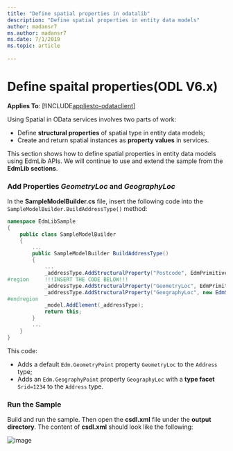 ```yaml
---
title: "Define spatial properties in odatalib"
description: "Define spatial properties in entity data models"
author: madansr7
ms.author: madansr7
ms.date: 7/1/2019
ms.topic: article
 
---
```

# Define spaital properties(ODL V6.x)
**Applies To**: [!INCLUDE[appliesto-odataclient](../../includes/appliesto-odatalib-v6.md)]

Using Spatial in OData services involves two parts of work:

 - Define **structural properties** of spatial type in entity data models;
 - Create and return spatial instances as **property values** in services.

This section shows how to define spatial properties in entity data models using EdmLib APIs. We will continue to use and extend the sample from the **EdmLib sections**.

### Add Properties *GeometryLoc* and *GeographyLoc*

In the **SampleModelBuilder.cs** file, insert the following code into the `SampleModelBuilder.BuildAddressType()` method:

``` csharp
namespace EdmLibSample
{
    public class SampleModelBuilder
    {
        ...
        public SampleModelBuilder BuildAddressType()
        {
            ...
            _addressType.AddStructuralProperty("Postcode", EdmPrimitiveTypeKind.Int32);
#region     !!!INSERT THE CODE BELOW!!!
            _addressType.AddStructuralProperty("GeometryLoc", EdmPrimitiveTypeKind.GeometryPoint);
            _addressType.AddStructuralProperty("GeographyLoc", new EdmSpatialTypeReference(EdmCoreModel.Instance.GetPrimitiveType(EdmPrimitiveTypeKind.GeographyPoint), true, 1234));
#endregion
            _model.AddElement(_addressType);
            return this;
        }
        ...
    }
}
```

This code:

 - Adds a default `Edm.GeometryPoint` property `GeometryLoc` to the `Address` type;
 - Adds an `Edm.GeographyPoint` property `GeographyLoc` with a **type facet** `Srid=1234` to the `Address` type.


### Run the Sample

Build and run the sample. Then open the **csdl.xml** file under the **output directory**. The content of **csdl.xml** should look like the following:

![image](/odata/assets/2015-04-21-csdl.png)